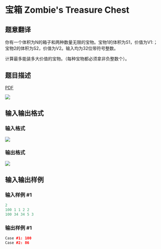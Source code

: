 # 宝箱 Zombie&#039;s Treasure Chest

## 题意翻译

你有一个体积为N的箱子和两种数量无限的宝物。宝物1的体积为S1，价值为V1:；宝物2的体积为S2，价值为V2。输入均为32位带符号整数。

计算最多能装多大价值的宝物。（每种宝物都必须拿非负整数个）。

## 题目描述

[problemUrl]: https://uva.onlinejudge.org/index.php?option=com_onlinejudge&Itemid=8&category=278&page=show_problem&problem=3747

[PDF](https://uva.onlinejudge.org/external/123/p12325.pdf)

![](https://cdn.luogu.com.cn/upload/vjudge_pic/UVA12325/e14238aa3fad4851fe153d2f4a7bfdb3b2e174bc.png)

## 输入输出格式

### 输入格式

![](https://cdn.luogu.com.cn/upload/vjudge_pic/UVA12325/66c3596e9b2b04524e44814d30b5ff977d38f1ce.png)

### 输出格式

![](https://cdn.luogu.com.cn/upload/vjudge_pic/UVA12325/19421543caf29b4856d8239f27679bca442628d9.png)

## 输入输出样例

### 输入样例 #1

```cpp
2
100 1 1 2 2
100 34 34 5 3
```


### 输出样例 #1

```cpp
Case #1: 100
Case #2: 86
```


